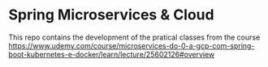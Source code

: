 # Spring Microservices & Cloud

This repo contains the development of the pratical classes from the course https://www.udemy.com/course/microservices-do-0-a-gcp-com-spring-boot-kubernetes-e-docker/learn/lecture/25602126#overview
